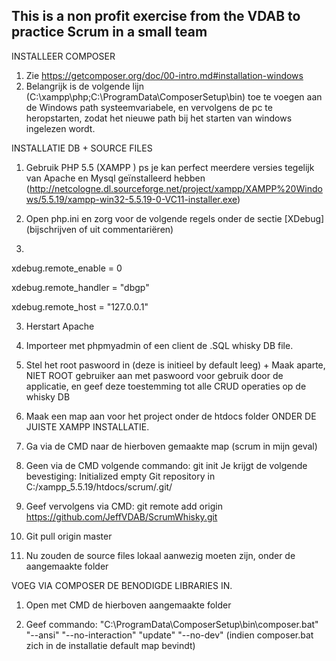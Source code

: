## This is a non profit exercise from the VDAB to practice Scrum in a small team

INSTALLEER COMPOSER
1.	Zie https://getcomposer.org/doc/00-intro.md#installation-windows
2.	Belangrijk is de volgende lijn (C:\xampp\php;C:\ProgramData\ComposerSetup\bin) toe te voegen aan de Windows path systeemvariabele, en vervolgens de pc te heropstarten, zodat het nieuwe path bij het starten van windows ingelezen wordt.

INSTALLATIE DB + SOURCE FILES
1.	Gebruik PHP 5.5 (XAMPP ) ps je kan perfect meerdere versies tegelijk van Apache en Mysql geïnstalleerd hebben (http://netcologne.dl.sourceforge.net/project/xampp/XAMPP%20Windows/5.5.19/xampp-win32-5.5.19-0-VC11-installer.exe)

2.	Open php.ini en zorg voor de volgende regels onder de sectie [XDebug] (bijschrijven of uit commentariëren)
3.	
xdebug.remote_enable = 0

xdebug.remote_handler = "dbgp"

xdebug.remote_host = "127.0.0.1"

3.	Herstart Apache

4.	Importeer met phpmyadmin of een client de .SQL whisky DB file.

5.	Stel het root paswoord in (deze is initieel by default leeg) + Maak aparte, NIET ROOT gebruiker aan met paswoord voor gebruik door de applicatie, en geef  deze toestemming tot alle CRUD operaties op de whisky DB

6.	Maak een map aan voor het project onder de htdocs folder ONDER DE JUISTE XAMPP INSTALLATIE.

7.	Ga via de CMD naar de hierboven gemaakte map (scrum in mijn geval)

8.	Geen via de CMD volgende commando: git init
Je krijgt de volgende bevestiging:
Initialized empty Git repository in C:/xampp_5.5.19/htdocs/scrum/.git/

9.	Geef vervolgens via CMD: git remote add origin  https://github.com/JeffVDAB/ScrumWhisky.git

10.	Git pull origin master

11.	Nu zouden de source files lokaal aanwezig moeten zijn, onder de aangemaakte folder

VOEG VIA COMPOSER DE BENODIGDE LIBRARIES IN.

1.	Open met CMD de hierboven aangemaakte folder

2.	Geef commando: "C:\ProgramData\ComposerSetup\bin\composer.bat" "--ansi" "--no-interaction" "update" "--no-dev" (indien composer.bat zich in de installatie default map bevindt)
